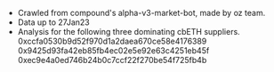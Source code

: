- Crawled from compound's alpha-v3-market-bot, made by oz team.
- Data up to 27Jan23
- Analysis for the following three dominating cbETH suppliers.
    0xccfa0530b9d52f970d1a2daea670ce58e4176389
    0x9425d93fa42eb85fb4ec02e5e92e63c4251eb45f
    0xec9e4a0ed746b24b0c7ccf22f270be54f725fb4b